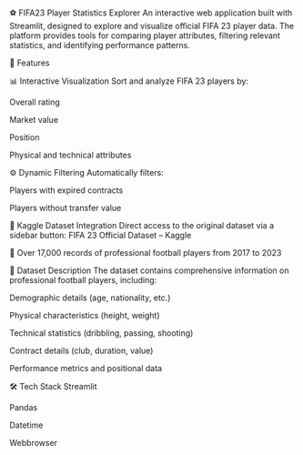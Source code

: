 ⚽ FIFA23 Player Statistics Explorer
An interactive web application built with Streamlit, designed to explore and visualize official FIFA 23 player data. The platform provides tools for comparing player attributes, filtering relevant statistics, and identifying performance patterns.


🧰 Features

📊 Interactive Visualization
Sort and analyze FIFA 23 players by:

Overall rating

Market value

Position

Physical and technical attributes


⚙️ Dynamic Filtering
Automatically filters:

Players with expired contracts

Players without transfer value


🔗 Kaggle Dataset Integration
Direct access to the original dataset via a sidebar button:
FIFA 23 Official Dataset – Kaggle


🧠 Over 17,000 records of professional football players from 2017 to 2023


📄 Dataset Description
The dataset contains comprehensive information on professional football players, including:

Demographic details (age, nationality, etc.)

Physical characteristics (height, weight)

Technical statistics (dribbling, passing, shooting)

Contract details (club, duration, value)

Performance metrics and positional data


🛠️ Tech Stack
Streamlit

Pandas

Datetime

Webbrowser
